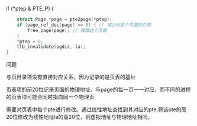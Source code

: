 if (*ptep & PTE_P) {

```c
	struct Page *page = pte2page(*ptep);
	if (page_ref_dec(page) == 0) { // 减少对这个页面的引用
		free_page(page); // 释放这个页面
	}
	*ptep = 0;
	tlb_invalidate(pgdir, la);
}
```
问题

与页目录项没有直接对应关系，因为记录的是页表的基址

页表项的前20位记录页面的物理地址，与page的每一页一一对应，而不同的进程的页表项可能会同时指向同一个物理页

需要对页表中每个pte进行修改。通过线性地址查找到其对应的pte,将该pte的高20位修改为线性地址la的高20位，则虚拟地址与物理地址相同。